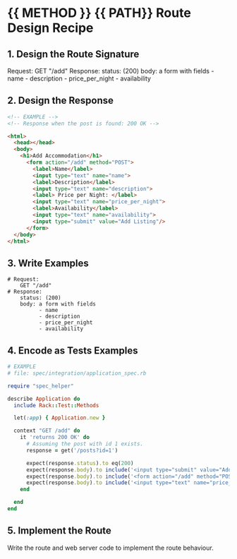 # {{ METHOD }} {{ PATH}} Route Design Recipe
## 1. Design the Route Signature

Request: 
    GET "/add"
Response: 
    status: (200)
    body: a form with fields
          - name 
          - description 
          - price_per_night
          - availability

## 2. Design the Response

```html
<!-- EXAMPLE -->
<!-- Response when the post is found: 200 OK -->

<html>
  <head></head>
  <body>
    <h1>Add Accommodation</h1>
      <form action="/add" method="POST">
        <label>Name</label>
        <input type="text" name="name">
        <label>Description</label>
        <input type="text" name="description">
        <label> Price per Night: </label>
        <input type="text" name="price_per_night">
        <label>Availability</label>
        <input type="text" name="availability">
        <input type="submit" value="Add Listing"/>
      </form>
  </body>
</html>
```
## 3. Write Examples
```
# Request: 
    GET "/add"
# Response: 
    status: (200)
    body: a form with fields
          - name 
          - description 
          - price_per_night
          - availability
```


## 4. Encode as Tests Examples

```ruby
# EXAMPLE
# file: spec/integration/application_spec.rb

require "spec_helper"

describe Application do
  include Rack::Test::Methods

  let(:app) { Application.new }

  context "GET /add" do
    it 'returns 200 OK' do
      # Assuming the post with id 1 exists.
      response = get('/posts?id=1')

      expect(response.status).to eq(200)
      expect(response.body).to include('<input type="submit" value="Add Listing"/>')
      expect(response.body).to include('<form action="/add" method="POST">')
      expect(response.body).to include('<input type="text" name="price_per_night">')
    end

  end
end
```

## 5. Implement the Route

Write the route and web server code to implement the route behaviour.
